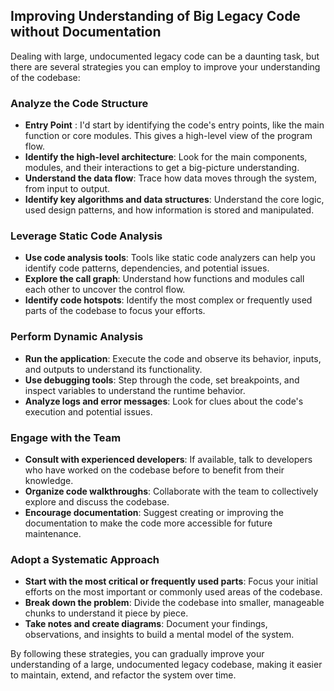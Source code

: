 ## Improving Understanding of Big Legacy Code without Documentation

Dealing with large, undocumented legacy code can be a daunting task, but there are several strategies you can employ to improve your understanding of the codebase:

### Analyze the Code Structure
- **Entry Point** : I'd start by identifying the code's entry points, like the main function or core modules. This gives a high-level view of the program flow.
- **Identify the high-level architecture**: Look for the main components, modules, and their interactions to get a big-picture understanding.
- **Understand the data flow**: Trace how data moves through the system, from input to output.
- **Identify key algorithms and data structures**: Understand the core logic, used design patterns, and how information is stored and manipulated.

### Leverage Static Code Analysis
- **Use code analysis tools**: Tools like static code analyzers can help you identify code patterns, dependencies, and potential issues.
- **Explore the call graph**: Understand how functions and modules call each other to uncover the control flow.
- **Identify code hotspots**: Identify the most complex or frequently used parts of the codebase to focus your efforts.

### Perform Dynamic Analysis
- **Run the application**: Execute the code and observe its behavior, inputs, and outputs to understand its functionality.
- **Use debugging tools**: Step through the code, set breakpoints, and inspect variables to understand the runtime behavior.
- **Analyze logs and error messages**: Look for clues about the code's execution and potential issues.

### Engage with the Team
- **Consult with experienced developers**: If available, talk to developers who have worked on the codebase before to benefit from their knowledge.
- **Organize code walkthroughs**: Collaborate with the team to collectively explore and discuss the codebase.
- **Encourage documentation**: Suggest creating or improving the documentation to make the code more accessible for future maintenance.

### Adopt a Systematic Approach
- **Start with the most critical or frequently used parts**: Focus your initial efforts on the most important or commonly used areas of the codebase.
- **Break down the problem**: Divide the codebase into smaller, manageable chunks to understand it piece by piece.
- **Take notes and create diagrams**: Document your findings, observations, and insights to build a mental model of the system.

By following these strategies, you can gradually improve your understanding of a large, undocumented legacy codebase, making it easier to maintain, extend, and refactor the system over time.
